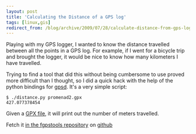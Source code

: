 ```yaml
---
layout: post
title: 'Calculating the Distance of a GPS log'
tags: [linux,gis]
redirect_from: /blog/archive/2009/07/28/calculate-distance-from-gps-log
---
```


Playing with my GPS logger, I wanted to know the distance travelled
between all the points in a GPS log. For example, if I went for a
bicycle trip and brought the logger, it would be nice to know how many
kilometers I have travelled.

Trying to find a tool that did this without being cumbersome to use
proved more difficult than I thought, so I did a quick hack with the
help of the python bindings for [gpsd](http://gpsd.berlios.de/). It's a
very simple script:

    $ ./distance.py promenad2.gpx 
    427.077378454

Given a [GPX file](http://www.topografix.com/gpx.asp), it will print out
the number of meters travelled.

Fetch it [in the fgpstools
repository](http://github.com/forsberg/fgpstools/tree/master) on
[github](http://github.com)

